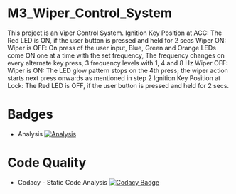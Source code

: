 # M3_Wiper_Control_System
  This project is an Viper Control System. Ignition Key Position at ACC: The Red LED is ON, if the user button is pressed and held for 2 secs Wiper ON: Wiper is OFF: On press of the user input, Blue, Green and Orange LEDs come ON one at a time with the set frequency, The frequency changes on every alternate key press, 3 frequency levels with 1, 4 and 8 Hz Wiper OFF: Wiper is ON: The LED glow pattern stops on the 4th press; the wiper action starts next press onwards as mentioned in step 2 Ignition Key Position at Lock: The Red LED is OFF, if the user button is pressed and held for 2 secs.

# Badges
* Analysis 
[![Analysis](https://github.com/Faadilbatcha/M3_Wiper_Control_System/actions/workflows/analysis.yml/badge.svg)](https://github.com/Faadilbatcha/M3_Wiper_Control_System/actions/workflows/analysis.yml)

# Code Quality
* Codacy - Static Code Analysis
[![Codacy Badge](https://app.codacy.com/project/badge/Grade/9be80754d6fa40c0b21027b9dc365828)](https://www.codacy.com/gh/Faadilbatcha/M3_Wiper_Control_System/dashboard?utm_source=github.com&amp;utm_medium=referral&amp;utm_content=Faadilbatcha/M3_Wiper_Control_System&amp;utm_campaign=Badge_Grade)
